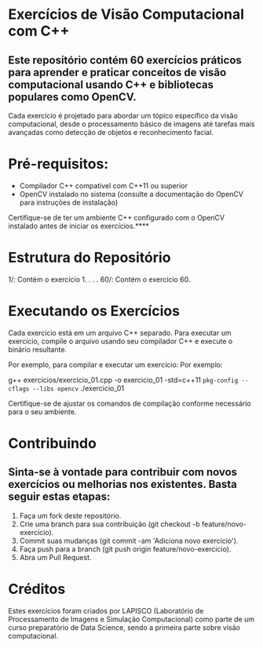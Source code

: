 # Exercícios de Visão Computacional com C++
## Este repositório contém 60 exercícios práticos para aprender e praticar conceitos de visão computacional usando C++ e bibliotecas populares como OpenCV.

Cada exercício é projetado para abordar um tópico específico da visão computacional, desde o processamento básico de imagens até tarefas mais avançadas como detecção de objetos e reconhecimento facial.

# Pré-requisitos:

- Compilador C++ compatível com C++11 ou superior
- OpenCV instalado no sistema (consulte a documentação do OpenCV para instruções de instalação)
  
Certifique-se de ter um ambiente C++ configurado com o OpenCV instalado antes de iniciar os exercícios.****

# Estrutura do Repositório
1/: Contém o exercício 1.
.
.
.
60/: Contém o exercício 60.

# Executando os Exercícios
Cada exercício está em um arquivo C++ separado. Para executar um exercício, compile o arquivo usando seu compilador C++ e execute o binário resultante.

Por exemplo, para compilar e executar um exercício:
Por exemplo:

g++ exercicios/exercicio_01.cpp -o exercicio_01 -std=c++11 `pkg-config --cflags --libs opencv`
./exercicio_01

Certifique-se de ajustar os comandos de compilação conforme necessário para o seu ambiente.


# Contribuindo
## Sinta-se à vontade para contribuir com novos exercícios ou melhorias nos existentes. Basta seguir estas etapas:

1. Faça um fork deste repositório.
2. Crie uma branch para sua contribuição (git checkout -b feature/novo-exercicio).
3. Commit suas mudanças (git commit -am 'Adiciona novo exercício').
4. Faça push para a branch (git push origin feature/novo-exercicio).
5. Abra um Pull Request.

# Créditos
Estes exercícios foram criados por LAPISCO (Laboratório de Processamento de Imagens e Simulação Computacional) como parte de um curso preparatório de Data Science, sendo a primeira parte sobre visão computacional.
